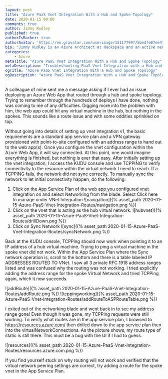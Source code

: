 ```yaml
---
layout: post
title: "Azure PaaS Vnet Integration With a Hub and Spoke Topology"
date: 2020-01-15 00:00
comments: true
author: Jimmy Rudley
published: true
authorIsRacker: true
authorAvatar: 'https://en.gravatar.com/userimage/151177997/5bed7e07ee47533cbd34b951d463bcb7.jpg'
bio: "Jimmy Rudley is an Azure Architect at Rackspace and an active member of the Azure community. He focuses on solving large and complex architecture and automation problems within Azure."
categories:
    - Azure
metaTitle: "Azure PaaS Vnet Integration With a Hub and Spoke Topology"
metaDescription: "Troubleshooting PaaS Vnet Integration with a Hub and Spoke Topology"
ogTitle: "Azure PaaS Vnet Integration With a Hub and Spoke Topology"
ogDescription: "Azure PaaS Vnet Integration With a Hub and Spoke Topology."
---
```


A colleague of mine sent me a message asking if I ever had an issue deploying an Azure Web App that routed through a hub and spoke topology. Trying to remember through the hundreds of deploys I have done, nothing was coming to me of any difficulties. Digging more into the problem with him, the web app could hit any virtual machine in the hub, but nothing in the spokes. This sounds like a route issue and with some oddities sprinkled on top.

<!-- more -->

Without going into details of setting up vnet integration v1, the basic requirements are a standard app service plan and a VPN gateway provisioned with point-to-site configured with an address range to hand out to the web app(s). Once you configure the vnet configuration within the Azure Web App, it will say connected. At this point, one would imagine everything is finished, but nothing is ever that easy. After initially setting up the vnet integration, I access the KUDU console and use TCPPING to verify connectivity to the resource within the virtual network I need to reach. If a TCPPING fails, the network did not sync correctly. To manually sync the network to let initial connectivity happen, do the following:

1) Click on the App Service Plan of the web app you configured vnet integration on and select Networking from the blade. Select Click here to manage under VNet Integration
![navigation]({% asset_path 2020-01-15-Azure-PaaS-Vnet-Integration-Routes/navigation.png %})
2) Click on the vnet that is acting as the hub virtual network.
![hubvnet]({% asset_path 2020-01-15-Azure-PaaS-Vnet-Integration-Routes/drillDown.png %})
3) Click on Sync Network
![sync]({% asset_path 2020-01-15-Azure-PaaS-Vnet-Integration-Routes/syncNetwork.png %})

Back at the KUDU console, TCPPing should now work when pointing it to an IP address of a hub virtual machine. Trying to ping a virtual machine in the spoke vnet did not work. Within the App Service Plan where the Sync network operation is, scroll to the bottom and there is a table labeled IP ADDRESSES ROUTED TO VNet. I saw all 3 private RFC 1918 address ranges listed and was confused why the routing was not working. I tried explicitly adding the address range for the spoke Virtual Network and tried TCPPing again, which it now succeeds.

![addRoute]({% asset_path 2020-01-15-Azure-PaaS-Vnet-Integration-Routes/addRoute.png %})
![tcppingworking]({% asset_path 2020-01-15-Azure-PaaS-Vnet-Integration-Routes/addRouteToASPRouteTable.png %})

I exited out of the networking blade and went back in to see my address range gone! Even though it was gone, my TCPPing requests were still working. To verify what routes are in the app service plan, I browsed to https://resources.azure.com/ then drilled down to the app service plan then into the virtualNetworkConnections. As the picture shows, my route type of static is still there. This must be a bug with the UI if I had to guess.

![resources]({% asset_path 2020-01-15-Azure-PaaS-Vnet-Integration-Routes/resources.azure.com.png %})

If you find yourself stuck on why routing will not work and verified that the virtual network peering settings are correct, try adding a route for the spoke vnet in the App Service Plan.
